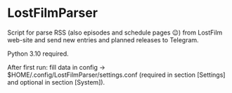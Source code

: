 # LostFilmParser

Script for parse RSS (also episodes and schedule pages :wink:) from LostFilm web-site and send new entries and planned releases to Telegram.

Python 3.10 required.

After first run: fill data in config → $HOME/.config/LostFilmParser/settings.conf (required in section [Settings] and optional in section [System]).
